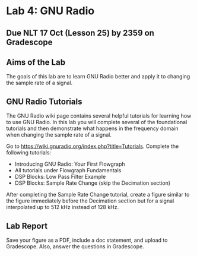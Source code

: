 # Lab 4: GNU Radio

## Due NLT 17 Oct (Lesson 25) by 2359 on Gradescope

## Aims of the Lab

The goals of this lab are to learn GNU Radio better and apply it to changing the sample rate of a signal.

## GNU Radio Tutorials

The GNU Radio wiki page contains several helpful tutorials for learning how to use GNU Radio. In this lab you will complete several of the foundational tutorials and then demonstrate what happens in the frequency domain when changing the sample rate of a signal.

Go to https://wiki.gnuradio.org/index.php?title=Tutorials. Complete the following tutorials:

- Introducing GNU Radio: Your First Flowgraph
- All tutorials under Flowgraph Fundamentals
- DSP Blocks: Low Pass Filter Example
- DSP Blocks: Sample Rate Change (skip the Decimation section)

After completing the Sample Rate Change tutorial, create a figure similar to the figure immediately before the Decimation section but for a signal interpolated up to 512 kHz instead of 128 kHz.

## Lab Report

Save your figure as a PDF, include a doc statement, and upload to Gradescope. Also, answer the questions in Gradescope. 